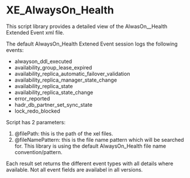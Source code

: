 # XE_AlwaysOn_Health
This script library provides a detailed view of the AlwasOn__Health Extended Event xml file.

The default AlwaysOn_Health Extened Event session logs the following events:

- alwayson_ddl_executed
- availability_group_lease_expired
- availability_replica_automatic_failover_validation
- availability_replica_manager_state_change
- availability_replica_state
- availability_replica_state_change
- error_reported
- hadr_db_partner_set_sync_state
- lock_redo_blocked

Script has 2 parameters:
1. @filePath: this is the path of the xel files.
2. @fileNamePattern: this is the file name pattern which will be searched for. This library is using the default AlwaysOn_Health file name convention/pattern.

Each result set returns the different event types with all details where available. Not all event fields are availabel in all versions. 
